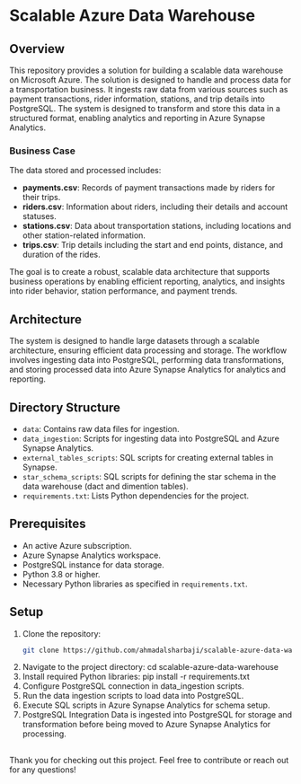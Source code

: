 # Scalable Azure Data Warehouse

## Overview

This repository provides a solution for building a scalable data warehouse on Microsoft Azure. The solution is designed to handle and process data for a transportation business. It ingests raw data from various sources such as payment transactions, rider information, stations, and trip details into PostgreSQL. The system is designed to transform and store this data in a structured format, enabling analytics and reporting in Azure Synapse Analytics.

### Business Case

The data stored and processed includes:

- **payments.csv**: Records of payment transactions made by riders for their trips.
- **riders.csv**: Information about riders, including their details and account statuses.
- **stations.csv**: Data about transportation stations, including locations and other station-related information.
- **trips.csv**: Trip details including the start and end points, distance, and duration of the rides.

The goal is to create a robust, scalable data architecture that supports business operations by enabling efficient reporting, analytics, and insights into rider behavior, station performance, and payment trends.

## Architecture

The system is designed to handle large datasets through a scalable architecture, ensuring efficient data processing and storage. The workflow involves ingesting data into PostgreSQL, performing data transformations, and storing processed data into Azure Synapse Analytics for analytics and reporting.

## Directory Structure

- `data`: Contains raw data files for ingestion.
- `data_ingestion`: Scripts for ingesting data into PostgreSQL and Azure Synapse Analytics.
- `external_tables_scripts`: SQL scripts for creating external tables in Synapse.
- `star_schema_scripts`: SQL scripts for defining the star schema in the data warehouse (dact and dimention tables).
- `requirements.txt`: Lists Python dependencies for the project.

## Prerequisites

- An active Azure subscription.
- Azure Synapse Analytics workspace.
- PostgreSQL instance for data storage.
- Python 3.8 or higher.
- Necessary Python libraries as specified in `requirements.txt`.

## Setup

1. Clone the repository:
   ```bash
   git clone https://github.com/ahmadalsharbaji/scalable-azure-data-warehouse.git
2. Navigate to the project directory:
   cd scalable-azure-data-warehouse
3. Install required Python libraries:
   pip install -r requirements.txt
4. Configure PostgreSQL connection in data_ingestion scripts.
5. Run the data ingestion scripts to load data into PostgreSQL.
6. Execute SQL scripts in Azure Synapse Analytics for schema setup.
7. PostgreSQL Integration
Data is ingested into PostgreSQL for storage and transformation before being moved to Azure Synapse Analytics for processing.

##
Thank you for checking out this project. Feel free to contribute or reach out for any questions!
